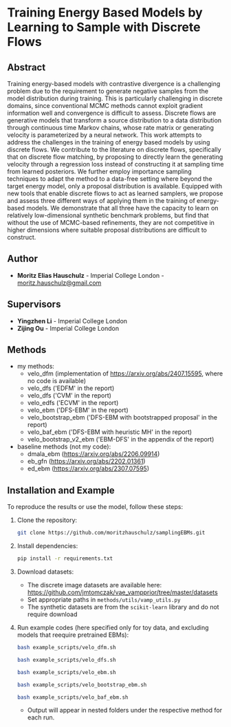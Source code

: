 # Training Energy Based Models by Learning to Sample with Discrete Flows

## Abstract

Training energy-based models with contrastive divergence is a challenging problem due to the requirement to generate negative samples from the model distribution during training. This is particularly challenging in discrete domains, since conventional MCMC methods cannot exploit gradient information well and convergence is difficult to assess. Discrete flows are generative models that transform a source distribution to a data distribution through continuous time Markov chains, whose rate matrix or generating velocity is parameterized by a neural network. This work attempts to address the challenges in the training of energy based models by using discrete flows. We contribute to the literature on discrete flows, specifically that on discrete flow matching, by proposing to directly learn the generating velocity through a regression loss instead of constructing it at sampling time from learned posteriors. We further employ importance sampling techniques to adapt the method to a data-free setting where beyond the target energy model, only a proposal distribution is available. Equipped with new tools that enable discrete flows to act as learned samplers, we propose and assess three different ways of applying them in the training of energy-based models. We demonstrate that all three have the capacity to learn on relatively low-dimensional synthetic benchmark problems, but find that without the use of MCMC-based refinements, they are not competitive in higher dimensions where suitable proposal distributions are difficult to construct.

## Author

- **Moritz Elias Hauschulz** - Imperial College London - moritz.hauschulz@gmail.com

## Supervisors

- **Yingzhen Li** - Imperial College London
- **Zijing Ou** - Imperial College London


## Methods
- my methods:
    - velo_dfm (implementation of https://arxiv.org/abs/2407.15595, where no code is available)
    - velo_dfs ('EDFM' in the report)
    - velo_dfs ('CVM' in the report)
    - velo_edfs ('ECVM' in the report)
    - velo_ebm ('DFS-EBM' in the report)
    - velo_bootstrap_ebm ('DFS-EBM with bootstrapped proposal' in the report)
    - velo_baf_ebm ('DFS-EBM with heuristic MH' in the report)
    - velo_bootstrap_v2_ebm ('EBM-DFS' in the appendix of the report)
- baseline methods (not my code): 
    - dmala_ebm (https://arxiv.org/abs/2206.09914)
    - eb_gfn (https://arxiv.org/abs/2202.01361)
    - ed_ebm (https://arxiv.org/abs/2307.07595)

## Installation and Example

To reproduce the results or use the model, follow these steps:

1. Clone the repository:
    ```bash
    git clone https://github.com/moritzhauschulz/samplingEBMs.git
    ```

2. Install dependencies:
    ```bash
    pip install -r requirements.txt
    ```

3. Download datasets:
    - The discrete image datasets are available here: https://github.com/jmtomczak/vae_vampprior/tree/master/datasets
    - Set appropriate paths in `methods/utils/vamp_utils.py`
    - The synthetic datasets are from the `scikit-learn` library and do not require download

4. Run example codes (here specified only for toy data, and excluding models that reequire pretrained EBMs):
    ```bash 
    bash example_scripts/velo_dfm.sh
    ```
    ```bash
    bash example_scripts/velo_dfs.sh
    ```
    ```bash
    bash example_scripts/velo_ebm.sh
    ```
    ```bash
    bash example_scripts/velo_bootstrap_ebm.sh
    ```
    ```bash
    bash example_scripts/velo_baf_ebm.sh
    ```
    - Output will appear in nested folders under the respective method for each run.

